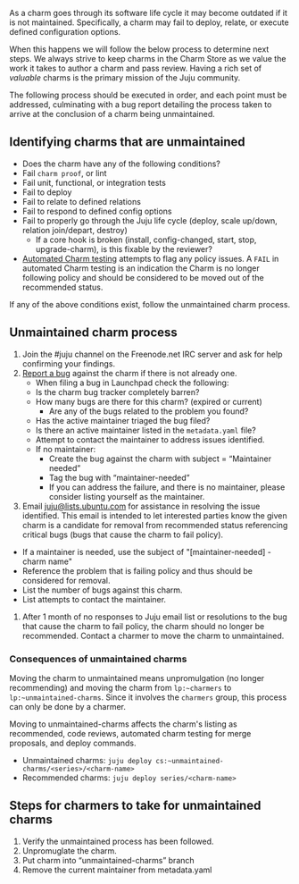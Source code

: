 As a charm goes through its software life cycle it may become outdated if it is not maintained. Specifically, a charm may fail to deploy, relate, or execute defined configuration options.

When this happens we will follow the below process to determine next steps. We always strive to keep charms in the Charm Store as we value the work it takes to author a charm and pass review. Having a rich set of *valuable* charms is the primary mission of the Juju community.

The following process should be executed in order, and each point must be addressed, culminating with a bug report detailing the process taken to arrive at the conclusion of a charm being unmaintained.

<h2 id="heading--identifying-charms-that-are-unmaintained">Identifying charms that are unmaintained</h2>

-   Does the charm have any of the following conditions?
-   Fail `charm proof`, or lint
-   Fail unit, functional, or integration tests
-   Fail to deploy
-   Fail to relate to defined relations
-   Fail to respond to defined config options
-   Fail to properly go through the Juju life cycle (deploy, scale up/down, relation join/depart, destroy)
    -   If a core hook is broken (install, config-changed, start, stop, upgrade-charm), is this fixable by the reviewer?
-   [Automated Charm testing](http://reports.vapour.ws/charm-tests-by-charm) attempts to flag any policy issues. A `FAIL` in automated Charm testing is an indication the Charm is no longer following policy and should be considered to be moved out of the recommended status.

If any of the above conditions exist, follow the unmaintained charm process.

<h2 id="heading--unmaintained-charm-process">Unmaintained charm process</h2>

1.  Join the #juju channel on the Freenode.net IRC server and ask for help confirming your findings.
2.  [Report a bug](https://bugs.launchpad.net/charms/) against the charm if there is not already one.
    -   When filing a bug in Launchpad check the following:
    -   Is the charm bug tracker completely barren?
    -   How many bugs are there for this charm? (expired or current)
        -   Are any of the bugs related to the problem you found?
    -   Has the active maintainer triaged the bug filed?
    -   Is there an active maintainer listed in the `metadata.yaml` file?
    -   Attempt to contact the maintainer to address issues identified.
    -   If no maintainer:
        -   Create the bug against the charm with subject = “Maintainer needed”
        -   Tag the bug with “maintainer-needed”
        -   If you can address the failure, and there is no maintainer, please consider listing yourself as the maintainer.
3.  Email juju@lists.ubuntu.com for assistance in resolving the issue identified. This email is intended to let interested parties know the given charm is a candidate for removal from recommended status referencing critical bugs (bugs that cause the charm to fail policy).

-   If a maintainer is needed, use the subject of "[maintainer-needed] - charm name"
-   Reference the problem that is failing policy and thus should be considered for removal.
-   List the number of bugs against this charm.
-   List attempts to contact the maintainer.

1.  After 1 month of no responses to Juju email list or resolutions to the bug that cause the charm to fail policy, the charm should no longer be recommended. Contact a charmer to move the charm to unmaintained.

<h3 id="heading--consequences-of-unmaintained-charms">Consequences of unmaintained charms</h3>

Moving the charm to unmaintained means unpromulgation (no longer recommending) and moving the charm from `lp:~charmers` to `lp:~unmaintained-charms`.
Since it involves the `charmers` group, this process can only be done by a charmer.

Moving to unmaintained-charms affects the charm's listing as recommended, code reviews, automated charm testing for merge proposals, and deploy commands.

-   Unmaintained charms: `juju deploy cs:~unmaintained-charms/<series>/<charm-name>`
-   Recommended charms: `juju deploy series/<charm-name>`

<h2 id="heading--steps-for-charmers-to-take-for-unmaintained-charms">Steps for charmers to take for unmaintained charms</h2>

1.  Verify the unmaintained process has been followed.
2.  Unpromuglate the charm.
3.  Put charm into “unmaintained-charms” branch
4.  Remove the current maintainer from metadata.yaml
